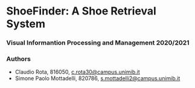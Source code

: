 # ShoeFinder: A Shoe Retrieval System

### Visual Informantion Processing and Management 2020/2021

### Authors
- Claudio Rota, 816050, c.rota30@campus.unimib.it
- Simone Paolo Mottadelli, 820786, s.mottadelli2@campus.unimib.it
